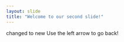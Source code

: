 ```yaml
---
layout: slide
title: "Welcome to our second slide!"
---
```

changed to new
Use the left arrow to go back!
